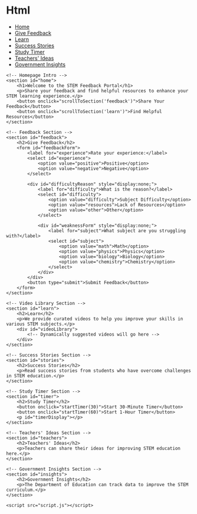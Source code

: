 # Html
<!DOCTYPE html>
<html lang="en">
<head>
    <meta charset="UTF-8">
    <meta name="viewport" content="width=device-width, initial-scale=1.0">
    <title>STEM Feedback Portal</title>
    <link rel="stylesheet" href="styles.css">
</head>
<body>
    <!-- Navigation Bar -->
    <nav>
        <ul>
            <li><a href="#">Home</a></li>
            <li><a href="#feedback">Give Feedback</a></li>
            <li><a href="#learn">Learn</a></li>
            <li><a href="#stories">Success Stories</a></li>
            <li><a href="#timer">Study Timer</a></li>
            <li><a href="#teachers">Teachers' Ideas</a></li>
            <li><a href="#insights">Government Insights</a></li>
        </ul>
    </nav>

    <!-- Homepage Intro -->
    <section id="home">
        <h1>Welcome to the STEM Feedback Portal</h1>
        <p>Share your feedback and find helpful resources to enhance your STEM learning experience.</p>
        <button onclick="scrollToSection('feedback')">Share Your Feedback</button>
        <button onclick="scrollToSection('learn')">Find Helpful Resources</button>
    </section>

    <!-- Feedback Section -->
    <section id="feedback">
        <h2>Give Feedback</h2>
        <form id="feedbackForm">
            <label for="experience">Rate your experience:</label>
            <select id="experience">
                <option value="positive">Positive</option>
                <option value="negative">Negative</option>
            </select>

            <div id="difficultyReason" style="display:none;">
                <label for="difficulty">What is the reason?</label>
                <select id="difficulty">
                    <option value="difficulty">Subject Difficulty</option>
                    <option value="resources">Lack of Resources</option>
                    <option value="other">Other</option>
                </select>

                <div id="weaknessForm" style="display:none;">
                    <label for="subject">What subject are you struggling with?</label>
                    <select id="subject">
                        <option value="math">Math</option>
                        <option value="physics">Physics</option>
                        <option value="biology">Biology</option>
                        <option value="chemistry">Chemistry</option>
                    </select>
                </div>
            </div>
            <button type="submit">Submit Feedback</button>
        </form>
    </section>

    <!-- Video Library Section -->
    <section id="learn">
        <h2>Learn</h2>
        <p>We provide curated videos to help you improve your skills in various STEM subjects.</p>
        <div id="videoLibrary">
            <!-- Dynamically suggested videos will go here -->
        </div>
    </section>

    <!-- Success Stories Section -->
    <section id="stories">
        <h2>Success Stories</h2>
        <p>Read success stories from students who have overcome challenges in STEM education.</p>
    </section>

    <!-- Study Timer Section -->
    <section id="timer">
        <h2>Study Timer</h2>
        <button onclick="startTimer(30)">Start 30-Minute Timer</button>
        <button onclick="startTimer(60)">Start 1-Hour Timer</button>
        <p id="timerDisplay"></p>
    </section>

    <!-- Teachers' Ideas Section -->
    <section id="teachers">
        <h2>Teachers' Ideas</h2>
        <p>Teachers can share their ideas for improving STEM education here.</p>
    </section>

    <!-- Government Insights Section -->
    <section id="insights">
        <h2>Government Insights</h2>
        <p>The Department of Education can track data to improve the STEM curriculum.</p>
    </section>

    <script src="script.js"></script>
</body>
</html>
